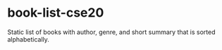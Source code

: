 # book-list-cse20
Static list of books with author, genre, and short summary that is sorted alphabetically.
